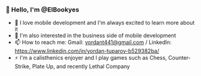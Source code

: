 ### 👋 Hello, I'm @ElBookyes
- 🔭 I love mobile development and I'm always excited to learn more about it
- 💬 I'm also interested in the business side of mobile development
- 📫 How to reach me: Gmail: yordant441@gmail.com / LinkedIn: https://www.linkedin.com/in/yordan-tuparov-b529382ba/
- ⚡ I'm a calisthenics enjoyer and I play games such as Chess, Counter-Strike, Plate Up, and recently Lethal Company
